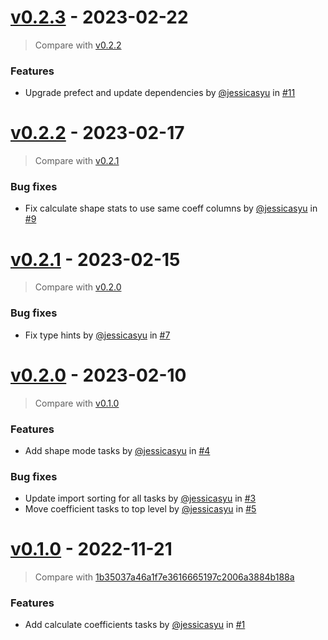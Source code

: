 # [v0.2.3](https://github.com/allen-cell-animated/abm-shape-collection/releases/tag/v0.2.3) - 2023-02-22

> Compare with [v0.2.2](https://github.com/allen-cell-animated/abm-shape-collection/compare/v0.2.2...v0.2.3)

### Features

- Upgrade prefect and update dependencies by [@jessicasyu](https://github.com/jessicasyu) in [#11](https://github.com/allen-cell-animated/abm-shape-collection/pull/11)

# [v0.2.2](https://github.com/allen-cell-animated/abm-shape-collection/releases/tag/v0.2.2) - 2023-02-17

> Compare with [v0.2.1](https://github.com/allen-cell-animated/abm-shape-collection/compare/v0.2.1...v0.2.2)

### Bug fixes

- Fix calculate shape stats to use same coeff columns by [@jessicasyu](https://github.com/jessicasyu) in [#9](https://github.com/allen-cell-animated/abm-shape-collection/pull/9)

# [v0.2.1](https://github.com/allen-cell-animated/abm-shape-collection/releases/tag/v0.2.1) - 2023-02-15

> Compare with [v0.2.0](https://github.com/allen-cell-animated/abm-shape-collection/compare/v0.2.0...v0.2.1)

### Bug fixes

- Fix type hints by [@jessicasyu](https://github.com/jessicasyu) in [#7](https://github.com/allen-cell-animated/abm-shape-collection/pull/7)

# [v0.2.0](https://github.com/allen-cell-animated/abm-shape-collection/releases/tag/v0.2.0) - 2023-02-10

> Compare with [v0.1.0](https://github.com/allen-cell-animated/abm-shape-collection/compare/v0.1.0...v0.2.0)

### Features

- Add shape mode tasks by [@jessicasyu](https://github.com/jessicasyu) in [#4](https://github.com/allen-cell-animated/abm-shape-collection/pull/4)

### Bug fixes

- Update import sorting for all tasks by [@jessicasyu](https://github.com/jessicasyu) in [#3](https://github.com/allen-cell-animated/abm-shape-collection/pull/3)
- Move coefficient tasks to top level by [@jessicasyu](https://github.com/jessicasyu) in [#5](https://github.com/allen-cell-animated/abm-shape-collection/pull/5)

# [v0.1.0](https://github.com/allen-cell-animated/abm-shape-collection/releases/tag/v0.1.0) - 2022-11-21

> Compare with [1b35037a46a1f7e3616665197c2006a3884b188a](https://github.com/allen-cell-animated/abm-shape-collection/compare/1b35037a46a1f7e3616665197c2006a3884b188a...v0.1.0)

### Features

- Add calculate coefficients tasks by [@jessicasyu](https://github.com/jessicasyu) in [#1](https://github.com/allen-cell-animated/abm-shape-collection/pull/1)
